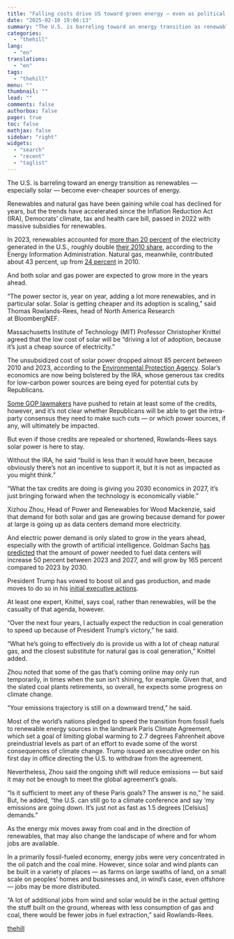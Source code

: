 ```yaml
---
title: "Falling costs drive US toward green energy — even as political tides shift"
date: "2025-02-10 19:06:13"
summary: "The U.S. is barreling toward an energy transition as renewables — especially solar — become ever-cheaper sources of energy. Renewables and natural gas have been gaining while coal has declined for years, but the trends have accelerated since the Inflation Reduction Act (IRA), Democrats’ climate, tax and health care bill,..."
categories:
  - "thehill"
lang:
  - "en"
translations:
  - "en"
tags:
  - "thehill"
menu: ""
thumbnail: ""
lead: ""
comments: false
authorbox: false
pager: true
toc: false
mathjax: false
sidebar: "right"
widgets:
  - "search"
  - "recent"
  - "taglist"
---
```


The U.S. is barreling toward an energy transition as renewables — especially solar — become ever-cheaper sources of energy.

Renewables and natural gas have been gaining while coal has declined for years, but the trends have accelerated since the Inflation Reduction Act (IRA), Democrats’ climate, tax and health care bill, passed in 2022 with massive subsidies for renewables.

In 2023, renewables accounted for [more than 20 percent](https://www.eia.gov/tools/faqs/faq.php?id=427&t=3) of the electricity generated in the U.S., roughly double [their 2010 share](https://www.eia.gov/renewable/annual/preliminary/#:~:text=Renewable%20energy%20provided%2010%20percent,billion%20kWh%20(Table%203).&text=U.S.%20total%20net%20generation%20increased,percent%20between%202009%20and%202010.), according to the Energy Information Administration. Natural gas, meanwhile, contributed about 43 percent, up from [24 percent](https://www.eia.gov/naturalgas/annual/pdf/nga2010_sum_hghlght.pdf) in 2010.

And both solar and gas power are expected to grow more in the years ahead.

“The power sector is, year on year, adding a lot more renewables, and in particular solar. Solar is getting cheaper and its adoption is scaling,” said Thomas Rowlands-Rees, head of North America Research at BloombergNEF.

Massachusetts Institute of Technology (MIT) Professor Christopher Knittel agreed that the low cost of solar will be “driving a lot of adoption, because it’s just a cheap source of electricity.”

The unsubsidized cost of solar power dropped almost 85 percent between 2010 and 2023, according to the [Environmental Protection Agency](https://www.epa.gov/power-sector/power-sector-evolution#:~:text=This%20is%20because%20coal%2Dfired,in%20the%20total%20energy%20mix.). Solar’s economics are now being bolstered by the IRA, whose generous tax credits for low-carbon power sources are being eyed for potential cuts by Republicans.

[Some GOP lawmakers](https://thehill.com/policy/energy-environment/4815990-mike-johnson-ira-clean-energy-tax-credits/) have pushed to retain at least some of the credits, however, and it’s not clear whether Republicans will be able to get the intra-party consensus they need to make such cuts — or which power sources, if any, will ultimately be impacted.

But even if those credits are repealed or shortened, Rowlands-Rees says solar power is here to stay.

Without the IRA, he said “build is less than it would have been, because obviously there’s not an incentive to support it, but it is not as impacted as you might think.”

“What the tax credits are doing is giving you 2030 economics in 2027, it’s just bringing forward when the technology is economically viable.”

Xizhou Zhou, Head of Power and Renewables for Wood Mackenzie, said that demand for both solar and gas are growing because demand for power at large is going up as data centers demand more electricity.

And electric power demand is only slated to grow in the years ahead, especially with the growth of artificial intelligence. Goldman Sachs [has predicted](https://www.goldmansachs.com/insights/articles/ai-to-drive-165-increase-in-data-center-power-demand-by-2030) that the amount of power needed to fuel data centers will increase 50 percent between 2023 and 2027, and will grow by 165 percent compared to 2023 by 2030.

President Trump has vowed to boost oil and gas production, and made moves to do so in his [initial executive actions](https://thehill.com/policy/energy-environment/5099301-trump-day-one-energy-climate-policies-executive-orders/).

At least one expert, Knittel, says coal, rather than renewables, will be the casualty of that agenda, however.

“Over the next four years, I actually expect the reduction in coal generation to speed up because of President Trump’s victory,” he said.

“What he’s going to effectively do is provide us with a lot of cheap natural gas, and the closest substitute for natural gas is coal generation,” Knittel added.

Zhou noted that some of the gas that’s coming online may only run temporarily, in times when the sun isn’t shining, for example. Given that, and the slated coal plants retirements, so overall, he expects some progress on climate change.

“Your emissions trajectory is still on a downward trend,” he said.

Most of the world’s nations pledged to speed the transition from fossil fuels to renewable energy sources in the landmark Paris Climate Agreement, which set a goal of limiting global warming to 2.7 degrees Fahrenheit above preindustrial levels as part of an effort to evade some of the worst consequences of climate change. Trump issued an executive order on his first day in office directing the U.S. to withdraw from the agreement.

Nevertheless, Zhou said the ongoing shift will reduce emissions — but said it may not be enough to meet the global agreement’s goals.

“Is it sufficient to meet any of these Paris goals? The answer is no,” he said. But, he added, “the U.S. can still go to a climate conference and say ‘my emissions are going down. It’s just not as fast as 1.5 degrees [Celsius] demands.”

As the energy mix moves away from coal and in the direction of renewables, that may also change the landscape of where and for whom jobs are available.

In a primarily fossil-fueled economy, energy jobs were very concentrated in the oil patch and the coal mine. However, since solar and wind plants can be built in a variety of places — as farms on large swaths of land, on a small scale on peoples’ homes and businesses and, in wind’s case, even offshore — jobs may be more distributed.

“A lot of additional jobs from wind and solar would be in the actual getting the stuff built on the ground, whereas with less consumption of gas and coal, there would be fewer jobs in fuel extraction,” said Rowlands-Rees.

[thehill](https://thehill.com/policy/energy-environment/5131169-energy-transition-renewables-solar-natural-gas/)
